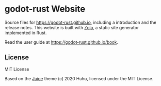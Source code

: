 # godot-rust Website

Source files for https://godot-rust.github.io, including a introduction and the release notes. This website is built with [Zola](https://www.getzola.org/), a static site generator implemented in Rust.

Read the user guide at https://godot-rust.github.io/book.

## License

MIT License

Based on the [Juice](https://github.com/huhu/juice) theme (c) 2020 Huhu, licensed under the MIT License.